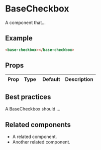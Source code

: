 # BaseCheckbox

A component that...

## Example

```html
<base-checkbox></base-checkbox>
```

## Props

| Prop | Type |  Default | Description |
| ---- | ---- | -------- | ----------- |


## Best practices

A BaseCheckbox should ...

## Related components

- A related component.
- Another related component.
